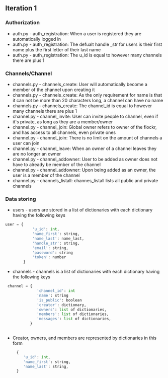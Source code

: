 ## Iteration 1

### Authorization

* auth.py - auth_registration: When a user is registered they are automatically logged in
* auth.py - auth_registration: The defualt handle _str for users is their first name plus the first letter of their last name
* auth.py - auth_registration: The u_id is equal to however many channels there are plus 1

### Channels/Channel

* channels.py - channels_create: User will automatically become a member of the channel upon creating it
* channels.py - channels_create: As the only requirement for name is that it can not be more than 20 characters long, a channel can have no name
*  channels.py - channels_create: The channel_id is equal to however many channels there are plus 1
* channel.py - channel_invite: User can invite people to channel, even if it's private, as long as they are a member/owner
* channel.py - channel_join: Global owner refers to owner of the flockr, and has access to all channels, even private ones
* channel.py - channel_join: There is no limit on the amount of channels a user can join
* channel.py - channel_leave: When an owner of a channel leaves they are no longer an owner
* channel.py - channel_addowner: User to be added as owner does not have to already be member of the channel
* channel.py - channel_addowner: Upon being added as an owner, the user is a member of the channel
* channel.py - channels_listall: channes_listall lists all public and private channels

### Data storing

* users - users are stored in a list of dictionaries with each dictionary having the following keys

```python
user = {
            'u_id': int,
            'name_first': string,
            'name_last': name_last,
            'handle_str': string,
            'email': string,
            'password': string
            'token': number
        }

```

* channels - channels is a list of dictionaries with each dictionary having the following keys

```python
 channel = {
              'channel_id': int
              'name': string
              'is_public': boolean
              'creator': dictionary,
              'owners': list of dictionaries,
              'members': list of dictionaries,
              'messages': list of dictionaries,
           }
       
```   

* Creator, owners, and members are represented by dictionaries in this form

```python
     { 
        'u_id': int,
        'name_first': string,
        'name_last': string,
     }
```


